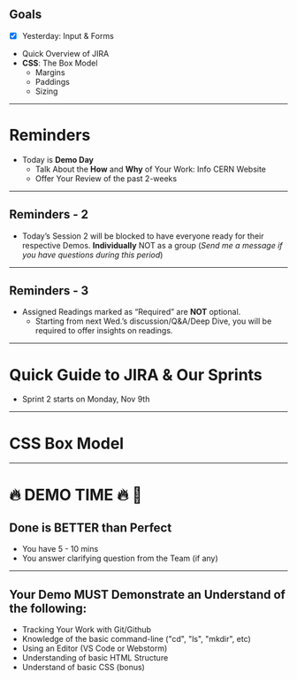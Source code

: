 ## Goals

- [x] Yesterday: Input & Forms
- Quick Overview of JIRA
- __CSS__: The Box Model
	- Margins
	- Paddings
	- Sizing

---- 

# Reminders

- Today is __Demo Day__ 
	- Talk About the __How__ and __Why__ of Your Work: Info CERN Website
	- Offer Your Review of the past 2-weeks

---- 

## Reminders - 2

- Today’s Session 2 will be blocked to have everyone ready for their respective Demos. __Individually__ NOT as a group (_Send me a message if you have questions during this period_)

---- 

## Reminders - 3

- Assigned Readings marked as “Required” are __NOT__ optional.
	- Starting from next Wed.’s discussion/Q&A/Deep Dive, you will be required to offer insights on readings.

---- 

# Quick Guide to JIRA & Our Sprints

- Sprint 2 starts on Monday, Nov 9th

---- 

# CSS Box Model

---- 

# 🔥 DEMO TIME 🔥 🚀 
## Done is BETTER than Perfect
- You have 5 - 10 mins
- You answer clarifying question from the Team (if any)

---- 

## Your Demo MUST Demonstrate an Understand of the following:

- Tracking Your Work with Git/Github
- Knowledge of the basic command-line ("cd", "ls", "mkdir", etc)
- Using an Editor (VS Code or Webstorm)
- Understanding of basic HTML Structure
- Understand of basic CSS (bonus)
